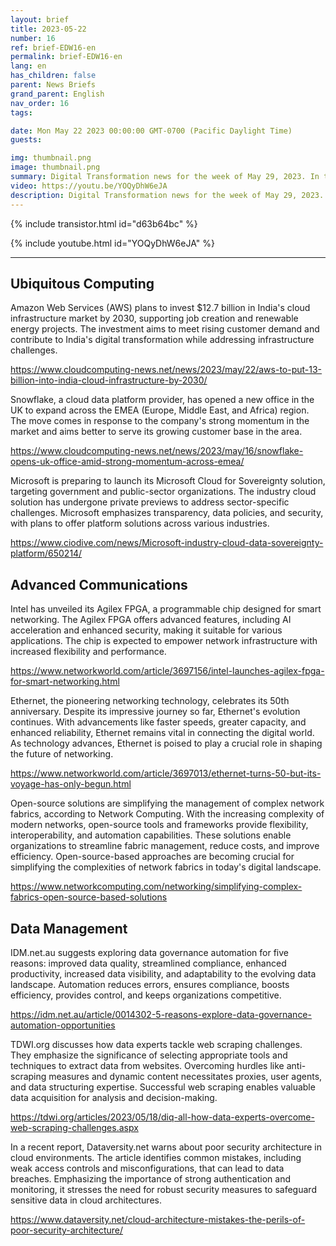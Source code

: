 ```yaml
---
layout: brief
title: 2023-05-22
number: 16
ref: brief-EDW16-en
permalink: brief-EDW16-en
lang: en
has_children: false
parent: News Briefs
grand_parent: English
nav_order: 16
tags:

date: Mon May 22 2023 00:00:00 GMT-0700 (Pacific Daylight Time)
guests:

img: thumbnail.png
image: thumbnail.png
summary: Digital Transformation news for the week of May 29, 2023. In this episode.
video: https://youtu.be/YOQyDhW6eJA
description: Digital Transformation news for the week of May 29, 2023. In this episode.
---
```


{% include transistor.html id="d63b64bc" %}



{% include youtube.html id="YOQyDhW6eJA" %}

---

## Ubiquitous Computing

Amazon Web Services (AWS) plans to invest $12.7 billion in India's cloud infrastructure market by 2030, supporting job creation and renewable energy projects. The investment aims to meet rising customer demand and contribute to India's digital transformation while addressing infrastructure challenges.

[https://www.cloudcomputing-news.net/news/2023/may/22/aws-to-put-13-billion-into-india-cloud-infrastructure-by-2030/](https://www.cloudcomputing-news.net/news/2023/may/22/aws-to-put-13-billion-into-india-cloud-infrastructure-by-2030/)

Snowflake, a cloud data platform provider, has opened a new office in the UK to expand across the EMEA (Europe, Middle East, and Africa) region. The move comes in response to the company's strong momentum in the market and aims better to serve its growing customer base in the area.

[https://www.cloudcomputing-news.net/news/2023/may/16/snowflake-opens-uk-office-amid-strong-momentum-across-emea/](https://www.cloudcomputing-news.net/news/2023/may/16/snowflake-opens-uk-office-amid-strong-momentum-across-emea/)

Microsoft is preparing to launch its Microsoft Cloud for Sovereignty solution, targeting government and public-sector organizations. The industry cloud solution has undergone private previews to address sector-specific challenges. Microsoft emphasizes transparency, data policies, and security, with plans to offer platform solutions across various industries.

[https://www.ciodive.com/news/Microsoft-industry-cloud-data-sovereignty-platform/650214/](https://www.ciodive.com/news/Microsoft-industry-cloud-data-sovereignty-platform/650214/)

## Advanced Communications

Intel has unveiled its Agilex FPGA, a programmable chip designed for smart networking. The Agilex FPGA offers advanced features, including AI acceleration and enhanced security, making it suitable for various applications. The chip is expected to empower network infrastructure with increased flexibility and performance.

[https://www.networkworld.com/article/3697156/intel-launches-agilex-fpga-for-smart-networking.html](https://www.networkworld.com/article/3697156/intel-launches-agilex-fpga-for-smart-networking.html)

Ethernet, the pioneering networking technology, celebrates its 50th anniversary. Despite its impressive journey so far, Ethernet's evolution continues. With advancements like faster speeds, greater capacity, and enhanced reliability, Ethernet remains vital in connecting the digital world. As technology advances, Ethernet is poised to play a crucial role in shaping the future of networking.

[https://www.networkworld.com/article/3697013/ethernet-turns-50-but-its-voyage-has-only-begun.html](https://www.networkworld.com/article/3697013/ethernet-turns-50-but-its-voyage-has-only-begun.html)

Open-source solutions are simplifying the management of complex network fabrics, according to Network Computing. With the increasing complexity of modern networks, open-source tools and frameworks provide flexibility, interoperability, and automation capabilities. These solutions enable organizations to streamline fabric management, reduce costs, and improve efficiency. Open-source-based approaches are becoming crucial for simplifying the complexities of network fabrics in today's digital landscape.

[https://www.networkcomputing.com/networking/simplifying-complex-fabrics-open-source-based-solutions](https://www.networkcomputing.com/networking/simplifying-complex-fabrics-open-source-based-solutions)

## Data Management

IDM.net.au suggests exploring data governance automation for five reasons: improved data quality, streamlined compliance, enhanced productivity, increased data visibility, and adaptability to the evolving data landscape. Automation reduces errors, ensures compliance, boosts efficiency, provides control, and keeps organizations competitive.

[https://idm.net.au/article/0014302-5-reasons-explore-data-governance-automation-opportunities](https://idm.net.au/article/0014302-5-reasons-explore-data-governance-automation-opportunities)

TDWI.org discusses how data experts tackle web scraping challenges. They emphasize the significance of selecting appropriate tools and techniques to extract data from websites. Overcoming hurdles like anti-scraping measures and dynamic content necessitates proxies, user agents, and data structuring expertise. Successful web scraping enables valuable data acquisition for analysis and decision-making.

[https://tdwi.org/articles/2023/05/18/diq-all-how-data-experts-overcome-web-scraping-challenges.aspx](https://tdwi.org/articles/2023/05/18/diq-all-how-data-experts-overcome-web-scraping-challenges.aspx)

In a recent report, Dataversity.net warns about poor security architecture in cloud environments. The article identifies common mistakes, including weak access controls and misconfigurations, that can lead to data breaches. Emphasizing the importance of strong authentication and monitoring, it stresses the need for robust security measures to safeguard sensitive data in cloud architectures.

[https://www.dataversity.net/cloud-architecture-mistakes-the-perils-of-poor-security-architecture/](https://www.dataversity.net/cloud-architecture-mistakes-the-perils-of-poor-security-architecture/)


